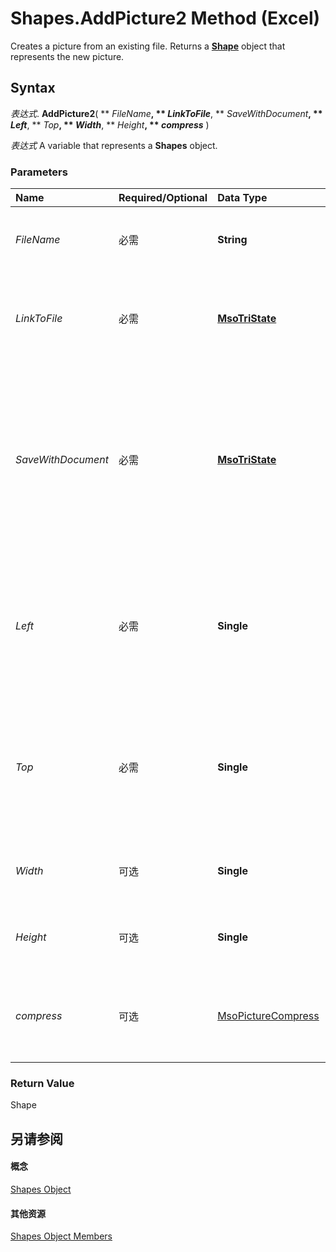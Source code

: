 
# Shapes.AddPicture2 Method (Excel)

Creates a picture from an existing file. Returns a  **[Shape](f9c6548c-d028-1b70-a11c-c4b45ff19177.md)** object that represents the new picture.


## Syntax

 _表达式_. **AddPicture2**( ** _FileName_**, ** _LinkToFile_**, ** _SaveWithDocument_**, ** _Left_**, ** _Top_**, ** _Width_**, ** _Height_**, ** _compress_** )

 _表达式_ A variable that represents a **Shapes** object.


### Parameters



|**Name**|**Required/Optional**|**Data Type**|**Description**|
|:-----|:-----|:-----|:-----|
| _FileName_|必需|**String**|The file from which the OLE object is to be created.|
| _LinkToFile_|必需|**[MsoTriState](http://msdn.microsoft.com/library/2036cfc9-be7d-e05c-bec7-af05e3c3c515%28Office.15%29.aspx)**|Determines whether the picture will be linked to the file from which it was created.|
| _SaveWithDocument_|必需|**[MsoTriState](http://msdn.microsoft.com/library/2036cfc9-be7d-e05c-bec7-af05e3c3c515%28Office.15%29.aspx)**|Determines whether the linked picture will be saved with the document into which it is inserted. This argument must be  **msoTrue** if LinkToFile is **msoFalse**.|
| _Left_|必需|**Single**|The position, measured in points, of the left edge of the picture relative to the left edge of the worksheet.|
| _Top_|必需|**Single**|The position, measured in points, of the top edge of the picture relative to the top edge of the worksheet.|
| _Width_|可选|**Single**|The width of the picture, measured in points.|
| _Height_|可选|**Single**|The height of the picture, measured in points.|
| _compress_|可选|[MsoPictureCompress](http://msdn.microsoft.com/library/f58e84f7-f284-425f-88df-b8f8578cebeb%28Office.15%29.aspx)|Determines whether the picture should be compressed when inserted.|

### Return Value

Shape


## 另请参阅


#### 概念


[Shapes Object](f9c6548c-d028-1b70-a11c-c4b45ff19177.md)
#### 其他资源


[Shapes Object Members](http://msdn.microsoft.com/library/f5d0be42-46cc-2916-8953-401e50a5cef7%28Office.15%29.aspx)